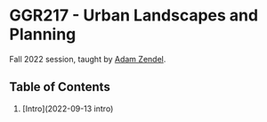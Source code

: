 # GGR217 - Urban Landscapes and Planning

Fall 2022 session, taught by [Adam Zendel](https://twitter.com/azendel).

## Table of Contents

1. [Intro](2022-09-13 intro)


